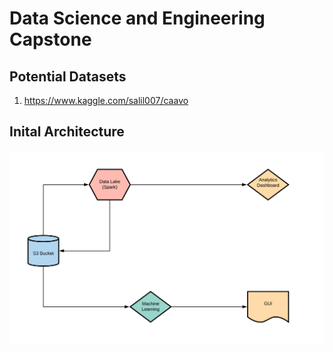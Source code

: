 # Data Science and Engineering Capstone

## Potential Datasets
1. https://www.kaggle.com/salil007/caavo

## Inital Architecture

![alt text](./Diagrams/Initial_Design.png)
